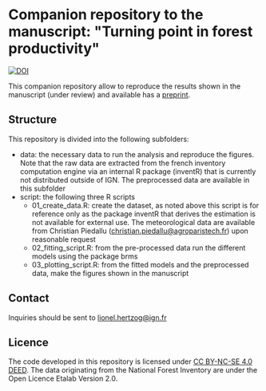 # Companion repository to the manuscript: "Turning point in forest productivity"

[![DOI](https://zenodo.org/badge/773863581.svg)](https://zenodo.org/doi/10.5281/zenodo.10836876)

This companion repository allow to reproduce the results shown in the manuscript (under review) and available has a [preprint](https://www.biorxiv.org/content/10.1101/2024.04.12.589202v1.abstract).

## Structure

This repository is divided into the following subfolders:

- data: the necessary data to run the analysis and reproduce the figures. Note that the raw data are extracted from the french inventory computation engine via an internal R package (inventR) that is currently not distributed outside of IGN. The preprocessed data are available in this subfolder
- script: the following three R scripts
    - 01_create_data.R: create the dataset, as noted above this script is for reference only as the package inventR that derives the estimation is not available for external use. The meteorological data are available from Christian Piedallu (christian.piedallu@agroparistech.fr) upon reasonable request
    - 02_fitting_script.R: from the pre-processed data run the different models using the package brms
    - 03_plotting_script.R: from the fitted models and the preprocessed data, make the figures shown in the manuscript

## Contact

Inquiries should be sent to lionel.hertzog@ign.fr


## Licence

The code developed in this repository is licensed under [CC BY-NC-SE 4.0 DEED](https://creativecommons.org/licenses/by-nc-sa/4.0/). The data originating from the National Forest Inventory are under the Open Licence Etalab Version 2.0.
